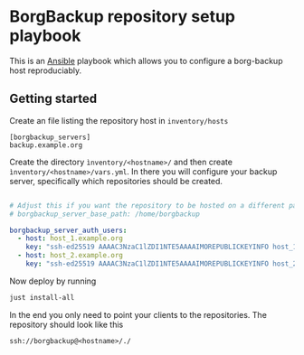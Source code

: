 # BorgBackup repository setup playbook

This is an [Ansible](https://www.ansible.com/) playbook which allows you to configure a borg-backup host reproduciably.

## Getting started

Create an file listing the repository host in `inventory/hosts`

```
[borgbackup_servers]
backup.example.org
```

Create the directory `ìnventory/<hostname>/` and then create `ìnventory/<hostname>/vars.yml`. In there you will configure your backup server, specifically which repositories should be created.

```yaml

# Adjust this if you want the repository to be hosted on a different path, e.g. on a mounted drive
# borgbackup_server_base_path: /home/borgbackup

borgbackup_server_auth_users:
  - host: host_1.example.org
    key: "ssh-ed25519 AAAAC3NzaC1lZDI1NTE5AAAAIMOREPUBLICKEYINFO host_1"
  - host: host_2.example.org
    key: "ssh-ed25519 AAAAC3NzaC1lZDI1NTE5AAAAIMOREPUBLICKEYINFO host_2"
```

Now deploy by running

```zsh
just install-all
```

In the end you only need to point your clients to the repositories. The repository should look like this

```
ssh://borgbackup@<hostname>/./
```

